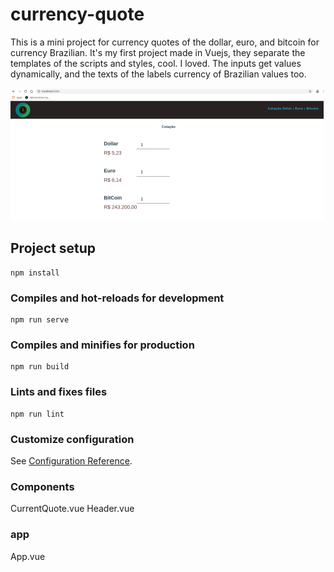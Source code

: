 # currency-quote

This is a mini project for currency quotes of the dollar, euro, and bitcoin for currency Brazilian. It's my first project made in Vuejs, they separate the templates of the scripts and styles, cool. I loved.
The inputs get values dynamically, and the texts of the labels currency of Brazilian values too.

![Image info](src/assets/page_preview.png)

## Project setup
```
npm install
```

### Compiles and hot-reloads for development
```
npm run serve
```

### Compiles and minifies for production
```
npm run build
```

### Lints and fixes files
```
npm run lint
```

### Customize configuration
See [Configuration Reference](https://cli.vuejs.org/config/).

### Components
CurrentQuote.vue 
Header.vue 

### app
App.vue   
